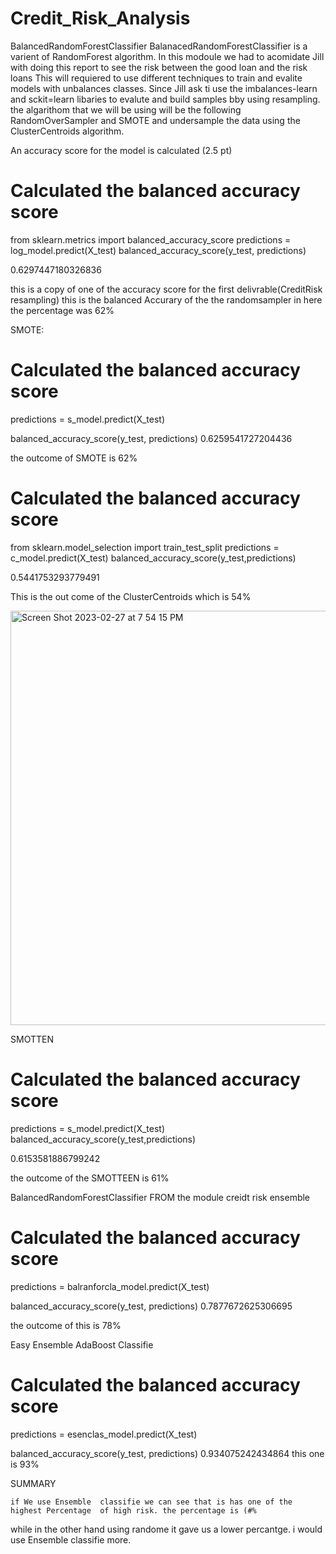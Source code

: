 #                                                             Credit_Risk_Analysis

BalancedRandomForestClassifier
    BalanacedRandomForestClassifier is a varient of RandomForest algorithm.
In this modoule we had to acomidate Jill with doing this report to see the risk between the good loan and the risk loans 
This will requiered to use different techniques to train and evalite models with unbalances classes.
Since Jill ask ti use the imbalances-learn and sckit=learn libaries to evalute and build samples bby using resampling.
the algarithom that we will be using will be the following RandomOverSampler and SMOTE and undersample the data using the ClusterCentroids algorithm.

An accuracy score for the model is calculated (2.5 pt)
# Calculated the balanced accuracy score
from sklearn.metrics import balanced_accuracy_score
predictions = log_model.predict(X_test)
balanced_accuracy_score(y_test, predictions)

0.6297447180326836

this is a copy of one of the accuracy score for the first delivrable(CreditRisk resampling)
this is the balanced Accurary of the the randomsampler
in here the percentage was 62%

SMOTE:
# Calculated the balanced accuracy score
predictions = s_model.predict(X_test)

balanced_accuracy_score(y_test, predictions)
0.6259541727204436

the outcome of SMOTE  is 62%

# Calculated the balanced accuracy score
from sklearn.model_selection import train_test_split
predictions = c_model.predict(X_test)
balanced_accuracy_score(y_test,predictions)

0.5441753293779491

This is the out come of the ClusterCentroids which is 54%

<img width="663" alt="Screen Shot 2023-02-27 at 7 54 15 PM" src="https://user-images.githubusercontent.com/115046550/221724093-c3bbd1ea-a973-4176-978b-239b69439cdd.png">

SMOTTEN

  # Calculated the balanced accuracy score
predictions = s_model.predict(X_test)
balanced_accuracy_score(y_test,predictions)

0.6153581886799242

the outcome of the SMOTTEEN is 61%

BalancedRandomForestClassifier FROM the module creidt risk ensemble

# Calculated the balanced accuracy score
predictions = balranforcla_model.predict(X_test)

balanced_accuracy_score(y_test, predictions)
0.7877672625306695

the outcome of this is 78%

Easy Ensemble AdaBoost Classifie

  # Calculated the balanced accuracy score
predictions = esenclas_model.predict(X_test)

balanced_accuracy_score(y_test, predictions)
0.934075242434864
this one is 93%

SUMMARY

    if We use Ensemble  classifie we can see that is has one of the highest Percentage  of high risk. the percentage is (#%
   while in the other hand using randome it gave us a lower percantge. i would use Ensemble classifie more.




